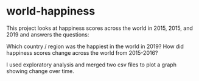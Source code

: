 # world-happiness

This project looks at happiness scores across the world in 2015, 2015, and 2019 and answers the questions:

Which country / region was the happiest in the world in 2019?
How did happiness scores change across the world from 2015-2016?

I used exploratory analysis and merged two csv files to plot a graph showing change over time.
